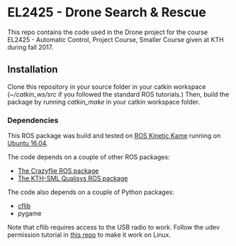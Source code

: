 # EL2425 - Drone Search & Rescue

This repo contains the code used in the Drone project for the course EL2425 - Automatic Control, Project Course, Smaller Course given at KTH during fall 2017.

## Installation

Clone this repository in your source folder in your catkin workspace (_~/catkin\_ws/src_ if you followed the standard ROS tutorials.) Then, build the package by running _catkin\_make_ in your catkin workspace folder. 

### Dependencies

This ROS package was build and tested on [ROS Kinetic Kame](http://wiki.ros.org/kinetic) running on [Ubuntu 16.04](http://releases.ubuntu.com/16.04/).

The code depends on a couple of other ROS packages:
 - [The Crazyflie ROS package](https://github.com/whoenig/crazyflie_ros)
 - [The KTH-SML Qualisys ROS package](https://github.com/KTH-SML/qualisys)

The code also depends on a couple of Python packages:
 - [cflib](https://github.com/bitcraze/crazyflie-lib-python)
 - pygame

 Note that cflib requires access to the USB radio to work. Follow the udev permission tutorial in [this repo](https://github.com/bitcraze/crazyflie-lib-python) to make it work on Linux.
